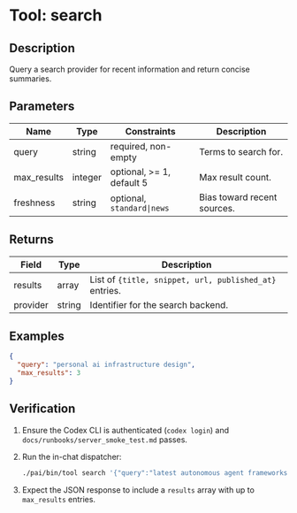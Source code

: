 # Tool: search

## Description

Query a search provider for recent information and return concise summaries.

## Parameters

| Name | Type | Constraints | Description |
| ---- | ---- | ----------- | ----------- |
| query | string | required, non-empty | Terms to search for. |
| max_results | integer | optional, >= 1, default 5 | Max result count. |
| freshness | string | optional, `standard\|news` | Bias toward recent sources. |

## Returns

| Field | Type | Description |
| ----- | ---- | ----------- |
| results | array | List of `{title, snippet, url, published_at}` entries. |
| provider | string | Identifier for the search backend. |

## Examples

```json
{
  "query": "personal ai infrastructure design",
  "max_results": 3
}
```

## Verification

1. Ensure the Codex CLI is authenticated (`codex login`) and
   `docs/runbooks/server_smoke_test.md` passes.
2. Run the in-chat dispatcher:

   ```bash
   ./pai/bin/tool search '{"query":"latest autonomous agent frameworks"}'
   ```

3. Expect the JSON response to include a `results` array with up to
   `max_results` entries.
